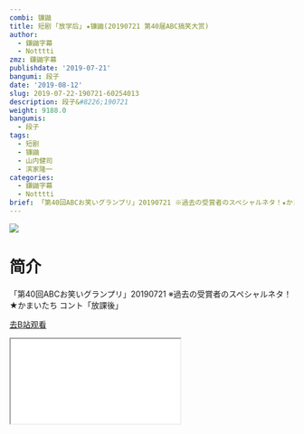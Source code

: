```yaml
---
combi: 镰鼬
title: 短剧 ｢放学后｣ ★镰鼬(20190721 第40届ABC搞笑大赏)
author:
  - 鎌鼬字幕
  - Notttti
zmz: 鎌鼬字幕
publishdate: '2019-07-21'
bangumi: 段子
date: '2019-08-12'
slug: 2019-07-22-190721-60254013
description: 段子&#8226;190721
weight: 9188.0
bangumis:
  - 段子
tags:
  - 短剧
  - 镰鼬
  - 山内健司
  - 滨家隆一
categories:
  - 鎌鼬字幕
  - Notttti
brief: 「第40回ABCお笑いグランプリ」20190721 ※過去の受賞者のスペシャルネタ！★かまいたち コント「放課後」
---
```

![](https://raw.githubusercontent.com/tcgriffith/owaraisite/master/static/tmpimg/5556cb3e340d59be1c74797b153d30dacd454447.jpg.480.jpg)
# 简介  
「第40回ABCお笑いグランプリ」20190721 
※過去の受賞者のスペシャルネタ！★かまいたち コント「放課後」  

[去B站观看](https://www.bilibili.com/video/av60254013/)
<div class ="resp-container"><iframe class="testiframe" src="//player.bilibili.com/player.html?aid=60254013"", scrolling="no", allowfullscreen="true" > </iframe></div> 
